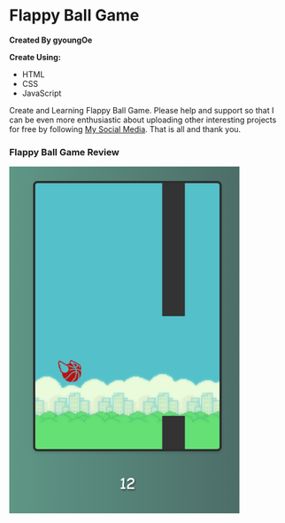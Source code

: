 # Flappy Ball Game
**Created By gyoungOe**

**Create Using:**
- HTML
- CSS
- JavaScript

Create and Learning Flappy Ball Game. Please help and support so that I can be even more enthusiastic about uploading other interesting projects for free by following
[My Social Media](https://www.instagram.com/wyesptr._).
That is all and thank you.


### Flappy Ball Game Review
![preview1](previewflappyballgame.png)
